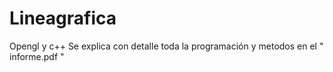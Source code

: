 # Lineagrafica
Opengl y c++
Se explica con detalle toda la programación y metodos en el " informe.pdf "
